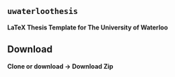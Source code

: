 ## `uwaterloothesis`

**LaTeX Thesis Template for The University of Waterloo**

## Download

**Clone or download -> Download Zip**

